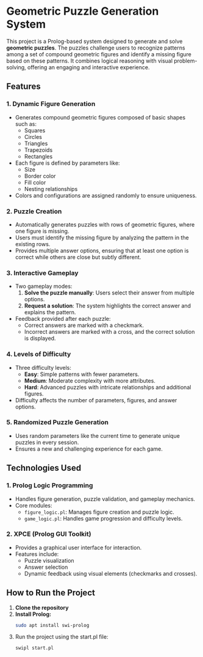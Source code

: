 # Geometric Puzzle Generation System

This project is a Prolog-based system designed to generate and solve **geometric puzzles**. The puzzles challenge users to recognize patterns among a set of compound geometric figures and identify a missing figure based on these patterns. It combines logical reasoning with visual problem-solving, offering an engaging and interactive experience.


## Features

### 1. Dynamic Figure Generation
- Generates compound geometric figures composed of basic shapes such as:
  - Squares
  - Circles
  - Triangles
  - Trapezoids
  - Rectangles
- Each figure is defined by parameters like:
  - Size
  - Border color
  - Fill color
  - Nesting relationships
- Colors and configurations are assigned randomly to ensure uniqueness.

### 2. Puzzle Creation
- Automatically generates puzzles with rows of geometric figures, where one figure is missing.
- Users must identify the missing figure by analyzing the pattern in the existing rows.
- Provides multiple answer options, ensuring that at least one option is correct while others are close but subtly different.

### 3. Interactive Gameplay
- Two gameplay modes:
  1. **Solve the puzzle manually**: Users select their answer from multiple options.
  2. **Request a solution**: The system highlights the correct answer and explains the pattern.
- Feedback provided after each puzzle:
  - Correct answers are marked with a checkmark.
  - Incorrect answers are marked with a cross, and the correct solution is displayed.

### 4. Levels of Difficulty
- Three difficulty levels:
  - **Easy**: Simple patterns with fewer parameters.
  - **Medium**: Moderate complexity with more attributes.
  - **Hard**: Advanced puzzles with intricate relationships and additional figures.
- Difficulty affects the number of parameters, figures, and answer options.

### 5. Randomized Puzzle Generation
- Uses random parameters like the current time to generate unique puzzles in every session.
- Ensures a new and challenging experience for each game.


## Technologies Used

### 1. Prolog Logic Programming
- Handles figure generation, puzzle validation, and gameplay mechanics.
- Core modules:
  - `figure_logic.pl`: Manages figure creation and puzzle logic.
  - `game_logic.pl`: Handles game progression and difficulty levels.

### 2. XPCE (Prolog GUI Toolkit)
- Provides a graphical user interface for interaction.
- Features include:
  - Puzzle visualization
  - Answer selection
  - Dynamic feedback using visual elements (checkmarks and crosses).


## How to Run the Project

1. **Clone the repository**
2. **Install Prolog:**
    ```bash
    sudo apt install swi-prolog
3. Run the project using the start.pl file:
    ```bash
    swipl start.pl
